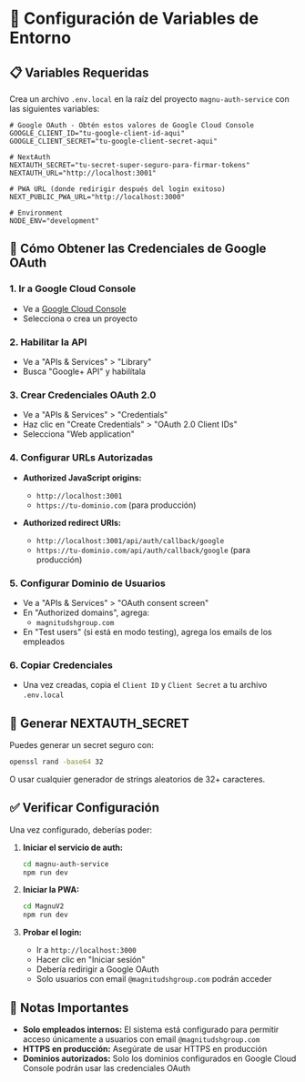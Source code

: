 # 🔧 Configuración de Variables de Entorno

## 📋 Variables Requeridas

Crea un archivo `.env.local` en la raíz del proyecto `magnu-auth-service` con las siguientes variables:

```env
# Google OAuth - Obtén estos valores de Google Cloud Console
GOOGLE_CLIENT_ID="tu-google-client-id-aqui"
GOOGLE_CLIENT_SECRET="tu-google-client-secret-aqui"

# NextAuth
NEXTAUTH_SECRET="tu-secret-super-seguro-para-firmar-tokens"
NEXTAUTH_URL="http://localhost:3001"

# PWA URL (donde redirigir después del login exitoso)
NEXT_PUBLIC_PWA_URL="http://localhost:3000"

# Environment
NODE_ENV="development"
```

## 🔑 Cómo Obtener las Credenciales de Google OAuth

### 1. Ir a Google Cloud Console
- Ve a [Google Cloud Console](https://console.cloud.google.com/)
- Selecciona o crea un proyecto

### 2. Habilitar la API
- Ve a "APIs & Services" > "Library"
- Busca "Google+ API" y habilítala

### 3. Crear Credenciales OAuth 2.0
- Ve a "APIs & Services" > "Credentials"
- Haz clic en "Create Credentials" > "OAuth 2.0 Client IDs"
- Selecciona "Web application"

### 4. Configurar URLs Autorizadas
- **Authorized JavaScript origins:**
  - `http://localhost:3001`
  - `https://tu-dominio.com` (para producción)

- **Authorized redirect URIs:**
  - `http://localhost:3001/api/auth/callback/google`
  - `https://tu-dominio.com/api/auth/callback/google` (para producción)

### 5. Configurar Dominio de Usuarios
- Ve a "APIs & Services" > "OAuth consent screen"
- En "Authorized domains", agrega:
  - `magnitudshgroup.com`
- En "Test users" (si está en modo testing), agrega los emails de los empleados

### 6. Copiar Credenciales
- Una vez creadas, copia el `Client ID` y `Client Secret` a tu archivo `.env.local`

## 🔐 Generar NEXTAUTH_SECRET

Puedes generar un secret seguro con:

```bash
openssl rand -base64 32
```

O usar cualquier generador de strings aleatorios de 32+ caracteres.

## ✅ Verificar Configuración

Una vez configurado, deberías poder:

1. **Iniciar el servicio de auth:**
   ```bash
   cd magnu-auth-service
   npm run dev
   ```

2. **Iniciar la PWA:**
   ```bash
   cd MagnuV2
   npm run dev
   ```

3. **Probar el login:**
   - Ir a `http://localhost:3000`
   - Hacer clic en "Iniciar sesión"
   - Debería redirigir a Google OAuth
   - Solo usuarios con email `@magnitudshgroup.com` podrán acceder

## 🚨 Notas Importantes

- **Solo empleados internos:** El sistema está configurado para permitir acceso únicamente a usuarios con email `@magnitudshgroup.com`
- **HTTPS en producción:** Asegúrate de usar HTTPS en producción
- **Dominios autorizados:** Solo los dominios configurados en Google Cloud Console podrán usar las credenciales OAuth
